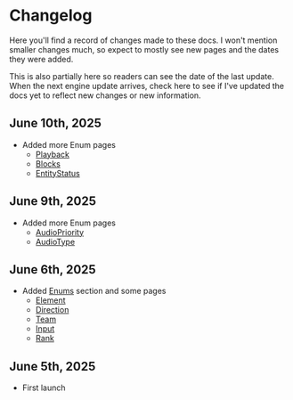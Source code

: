 # Changelog

Here you'll find a record of changes made to these docs. I won't mention smaller changes 
much, so expect to mostly see new pages and the dates they were added.

This is also partially here so readers can see the date of the last update. When the 
next engine update arrives, check here to see if I've updated the docs yet to reflect 
new changes or new information.

## June 10th, 2025
* Added more Enum pages
    - [Playback](./onb_overview/enums/playback.md)
    - [Blocks](./onb_overview/enums/blocks.md)
    - [EntityStatus](./onb_overview/enums/entitystatus.md)

## June 9th, 2025
* Added more Enum pages
    - [AudioPriority](./onb_overview/enums/audiopriority.md)
    - [AudioType](./onb_overview/enums/audiotype.md)

## June 6th, 2025
* Added [Enums](./onb_overview/enums/index.md) section and some pages
    - [Element](./onb_overview/enums/element.md)
    - [Direction](./onb_overview/enums/direction.md)
    - [Team](./onb_overview/enums/team.md)
    - [Input](./onb_overview/enums/input.md)
    - [Rank](./onb_overview/enums/rank.md)

## June 5th, 2025
* First launch